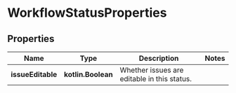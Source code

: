
# WorkflowStatusProperties

## Properties
Name | Type | Description | Notes
------------ | ------------- | ------------- | -------------
**issueEditable** | **kotlin.Boolean** | Whether issues are editable in this status. | 



